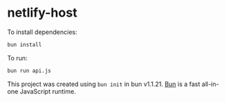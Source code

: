 # netlify-host

To install dependencies:

```bash
bun install
```

To run:

```bash
bun run api.js
```

This project was created using `bun init` in bun v1.1.21. [Bun](https://bun.sh) is a fast all-in-one JavaScript runtime.
